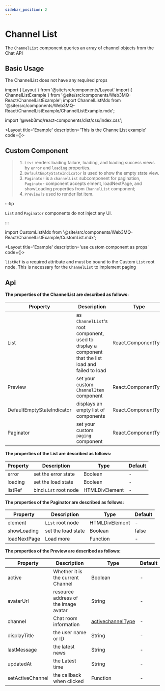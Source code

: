 ```yaml
---
sidebar_position: 2
---
```

# Channel List

The `ChannelList` component queries an array of channel objects from the Chat API

## Basic Usage

The ChannelList does not have any required props

import { Layout } from '@site/src/components/Layout'
import { ChannelListExample } from '@site/src/components/Web3MQ-React/ChannelListExample';
import ChannelListMdx from '@site/src/components/Web3MQ-React/ChannelListExample/ChannelListExample.mdx';

import '@web3mq/react-components/dist/css/index.css';

<Layout
title='Example'
description='This is the ChannelList example'
code={<ChannelListMdx />}>
<ChannelListExample />
</Layout>

## Custom Component
> 1. `List` renders loading failure, loading, and loading success views by `error` and `loading` properties.
> 2. `DefaultEmptyStateIndicator` is used to show the empty state view.
> 3. `Paginator` is a `channelList` subcomponent for pagination, `Paginator` component accepts elment, loadNextPage, and showLoading properties from `ChannelList` component;
> 4. `Preview` is used to render list item.

:::tip

`List` and `Paginator` components do not inject any UI.

:::

import CustomListMdx from '@site/src/components/Web3MQ-React/ChannelListExample/CustomList.mdx';

<Layout
title='Example'
description='use custom component as props'
code={<CustomListMdx />}>
<ChannelListExample type='custom' />
</Layout>

`listRef` is a required attribute and must be bound to the Custom `List` root node. This is necessary for the `ChannelList` to implement paging

## Api

**The properties of the ChannelList are described as follows:**

| Property | Description                               | Type                                      | Default |
| -------- | ----------------------------------------- | ----------------------------------------- | ------- |
| List     | as `ChannelList`‘s root component, used to display a component that the list load and failed to load | React.ComponentType |   -     |
| Preview                    | set your custom `ChannelItem` component | React.ComponentType       |   -     |
| DefaultEmptyStateIndicator | displays an empty list of components    | React.ComponentType       |   -     |
| Paginator                  | set your custom `paging` component      | React.ComponentType       |   -     |

**The properties of the List are described as follows:**

| Property | Description            | Type           | Default |
| -------- | ---------------------- | -------------- | ------- |
| error    | set the error state    | Boolean        |   -     |
| loading  | set the load state     | Boolean        |   -     |
| listRef  | bind `List` root node  | HTMLDivElement |   -     |

**The properties of the Paginator are described as follows:**

| Property     | Description           | Type           | Default |
| ------------ | --------------------- | -------------- | ------- |
| element      | `List` root node      | HTMLDivElement |   -     |
| showLoading  | set the load state    | Boolean        | false   |
| loadNextPage | Load more             | Function       |   -     |

**The properties of the Preview are described as follows:**

| Property         | Description           | Type     | Default |
| ---------------- | --------------------- | -------- | ------- |
| active           | Whether it is the current Channel    | Boolean  |   -     |
| avatarUrl        | resource address of the image avatar | String   |   -     |
| channel          | Chat room information | [activechannelType](/docs/Web3MQ-SDK/JS-SDK/types/#activechanneltype) |   -     |
| displayTitle     | the user name or ID   | String   |   -     |
| lastMessage      | the latest news       | String   |   -     |
| updatedAt        | the Latest time       | String   |   -     |
| setActiveChannel | the callback when clicked | Function |   -     |
